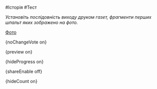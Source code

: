#Історія #Тест

*Установіть послідовність виходу друком газет, фрагменти перших шпальт яких зображено на фото.*

[Фото](https://zno.osvita.ua//doc/images/znotest/102/10240/273_1.jpg)

{noChangeVote on}

{preview on}

{hideProgress on}

{shareEnable off}

{hideCount on}

